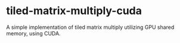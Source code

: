 # tiled-matrix-multiply-cuda
A simple implementation of tiled matrix multiply utilizing GPU shared memory, using CUDA.
